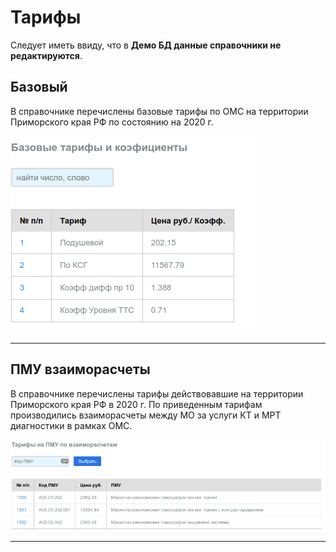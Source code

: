 # Тарифы

Следует иметь ввиду, что в **Демо БД данные справочники не редактируются**.

## Базовый

В справочнике перечислены базовые тарифы по ОМС на территории Приморского края РФ
по состоянию на 2020 г.

!["Базовый"](./images/tarif_base.png)

---

## ПМУ взаиморасчеты

В справочнике перечислены тарифы действовавшие на территории Приморского края РФ
в 2020 г. По приведенным тарифам производились взаиморасчеты между МО за услуги
КТ и МРТ диагностики в рамках ОМС.

!["ПМУ"](./images/tarif_pmu.png)

---
